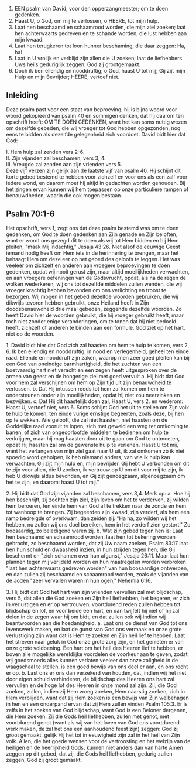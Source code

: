 1. EEN psalm van David, voor den opperzangmeester; om te doen gedenken.
2. Haast U, o God, om mij te verlossen, o HEERE, tot mijn hulp.
3. Laat hen beschaamd en schaamrood worden, die mijn ziel zoeken; laat hen achterwaarts gedreven en te schande worden, die lust hebben aan mijn kwaad.
4. Laat hen terugkeren tot loon hunner beschaming, die daar zeggen: Ha, ha!
5. Laat in U vrolijk en verblijd zijn allen die U zoeken; laat de liefhebbers Uws heils geduriglijk zeggen: God zij grootgemaakt.
6. Doch ik ben ellendig en nooddruftig; o God, haast U tot mij; Gij zijt mijn Hulp en mijn Bevrijder; HEERE, vertoef niet.

## Inleiding

Deze psalm past voor een staat van beproeving, hij is bijna woord voor woord gekopieerd van psalm 40 en sommigen denken, dat hij daarom ten opschrift heeft: OM TE DOEN GEDENKEN, want het kan soms nuttig wezen om dezelfde gebeden, die wij vroeger tot God hebben opgezonden, nog eens te bidden als dezelfde gelegenheid zich voordoet. David bidt hier dat God:

I. Hem hulp zal zenden vers 2-6.  
II. Zijn vijanden zal beschamen, vers 3, 4.  
III. Vreugde zal zenden aan zijn vrienden vers 5.   
Deze vijf verzen zijn gelijk aan de laatste vijf van psalm 40. Hij schijnt dit korte gebed bestemd te hebben voor zichzelf en voor ons als een zalf voor iedere wond, en daarom moet hij altijd in gedachten worden gehouden. Bij het zingen ervan kunnen wij hem toepassen op onze particuliere rampen of benauwdheden, waarin die ook mogen bestaan.

## Psalm 70:1-6 
Het opschrift, vers 1, zegt ons dat deze psalm bestemd was om te doen gedenken, om God te doen gedenken aan Zijn genade en Zijn beloften, want er wordt ons gezegd dit te doen als wij tot Hem bidden en bij Hem pleiten, "maak Mij indachtig," Jesaja 43:26. Niet alsof de eeuwige Geest iemand nodig heeft om Hem iets in de herinnering te brengen, maar het behaagt Hem om deze eer op het gebed des geloofs te leggen. Het was veeleer om zichzelf en anderen aan vroegere beproevingen te doen gedenken, opdat wij nooit gerust zijn, maar altijd moeilijkheden verwachten, en aan vroegere oefeningen van de Godsvrucht, opdat, als na de regen de wolken wederkeren, wij ons tot dezelfde middelen zullen wenden, die wij vroeger krachtig hebben bevonden om ons verlichting en troost te bezorgen. Wij mogen in het gebed dezelfde woorden gebruiken, die wij dikwijls tevoren hebben gebruikt, onze Heiland heeft in Zijn doodsbenauwdheid drie maal gebeden, zeggende dezelfde woorden. Zo heeft David hier de woorden gebruikt, die hij vroeger gebruikt heeft, maar toch niet zonder enige veranderingen, om te tonen dat hij niet bedoeld heeft, zichzelf of anderen te binden aan een formule. God ziet op het hart, niet op de woorden.

1\. David bidt hier dat God zich zal haasten om hem te hulp te komen, vers 2, 6. Ik ben ellendig en nooddruftig, in nood en verlegenheid, geheel ten einde raad. Ellende en nooddruft zijn zaken, waarop men zeer goed pleiten kan bij een God van oneindige barmhartigheid, die het zuchten van een boetvaardig hart niet veracht en een zegen heeft uitgesproken over de armen van geest en de hongerige ziel met goed vervult 
a. Hij bidt dat God voor hem zal verschijnen om hem op Zijn tijd uit zijn benauwdheid te verlossen.
b. Dat Hij intussen reeds tot hem zal komen om hem te ondersteunen onder zijn moeilijkheden, opdat hij niet zou neerzinken en bezwijken.
c. Dat Hij dit haastelijk doen zal, Haast U, vers 2. en wederom: Haast U, vertoef niet, vers 6. Soms schijnt God het uit te stellen om Zijn volk te hulp te komen, ten einde vurige ernstige begeerten, zoals deze, bij hen op te wekken. Wie gelooft, die zal niet haasten, niet haasten om de Goddelijke raad vooruit te lopen, zich met geweld een weg ter ontkoming te banen, of zich van ongeoorloofde middelen te bedienen om hulp te verkrijgen, maar hij mag haasten door uit te gaan om God te ontmoeten, opdat Hij haasten zal om de gewenste hulp te verlenen. Haast U tot mij, want het verlangen van mijn ziel gaat naar U uit, ik zal omkomen zo ik niet spoedig word geholpen, ik heb niemand anders, van wie ik hulp kan verwachten, Gij zijt mijn hulp en, mijn bevrijder. Gij hebt U verbonden om dit te zijn voor allen, die U zoeken, ik vertrouw op U om dit voor mij te zijn, ik heb U dikwijls aldus bevonden, en Gij zijt genoegzaam, algenoegzaam om het te zijn, en daarom: haast U tot mij." 

2\. Hij bidt dat God zijn vijanden zal beschamen, vers 3,4. Merk op: a. Hoe hij hen beschrijft, zij zochten zijn ziel, zijn leven om het te verderven, zij wilden hem beroeren, ten einde hem van God af te trekken naar de zonde en hem tot wanhoop te brengen. Zij begeerden zijn kwaad, zijn verderf, als hem een ramp bedreigde of overkwam, dan zeiden zij: "Ha ha, zo wilden wij het hebben, nu zullen wij ons doel bereiken, hem in het verderf zien gestort." Zo boosaardig, zo beledigend waren zij.
b. Wat zijn gebed tegen hen is: Laat hen beschaamd en schaamrood worden, laat hen tot bekering worden gebracht, zo beschaamd worden, dat zij Uw naam zoeken, Psalm 83:17 laat hen hun schuld en dwaasheid inzien, in hun strijden tegen hen, die Gij beschermt en "zich schamen over hun afgunst," Jesaja 26:11. Maar laat hun plannen tegen mij verijdeld worden en hun maatregelen worden verbroken "laat hen achterwaarts gedreven worden" van hun boosaardige ontwerpen, en dan zullen zij beschaamd en schaamrood worden, zoals de vijanden van de Joden "zeer vervallen waren in hun ogen," Nehemia 6:16.

3\. Hij bidt dat God het hart van zijn vrienden vervullen zal met blijdschap, vers 5, dat allen die God zoeken en Zijn heil liefhebben, het begeren, er zich in verlustigen en er op vertrouwen, voortdurend reden zullen hebben tot blijdschap en lof, en voor beide een hart, en dan twijfelt hij niet of hij zal delen in de zegen waar hij om bidt, en dat zullen ook wij indien wij beantwoorden aan die hoedanigheid.
a. Laat ons de dienst van God tot ons levenswerk maken, en laat de gunst van God ons vermaak en onze grote verlustiging zijn want dat is Hem te zoeken en Zijn heil lief te hebben. Laat het streven naar geluk in God onze grote zorg zijn, en het genieten er van onze grote voldoening. Een hart om het heil des Heeren lief te hebben, er boven alle mogelijke wereldlijke voordelen de voorkeur aan te geven, zodat wij goedsmoeds alles kunnen verlaten veeleer dan onze zaligheid in de waagschaal te stellen, is een goed bewijs van ons deel er aan, en ons recht er op.
b. Last ons er ons dan verzekerd van houden, dat, indien wij het niet door eigen schuld verhinderen, de blijdschap des Heeren ons hart zal vervullen en de hoge lof des Heeren in onze mond zal zijn. Zij, die God zoeken, zullen, indien zij Hem vroeg zoeken, Hem naarstig zoeken, zich in Hem verblijden, want dat zij Hem zoeken is een bewijs van Zijn welbehagen in hen en een onderpand ervan dat zij Hem zullen vinden Psalm 105:3. Er is zelfs in het zoeken van God blijdschap, want God is een Beloner dergenen, die Hem zoeken. Zij die Gods heil liefhebben, zullen met genot, met voortdurend genot (want als wij van het loven van God ons voortdurend werk maken, de zal het ons een aanhoudend feest zijn) zeggen: God zij groot gemaakt, gelijk Hij het tot in eeuwigheid zijn zal in het heil van Zijn volk. Allen, die het goede wensen voor de vertroosting en het welzijn van de heiligen en de heerlijkheid Gods, kunnen niet anders dan van harte Amen zeggen op dit gebed, dat zij, die Gods heil liefhebben, gedurig zullen zeggen, God zij groot gemaakt.
